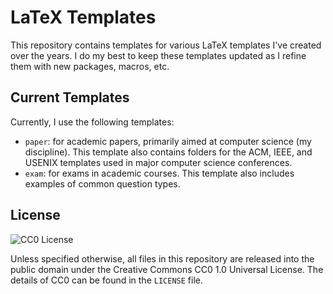 # LaTeX Templates

This repository contains templates for various LaTeX templates I've created over
the years. I do my best to keep these templates updated as I refine them with
new packages, macros, etc.

## Current Templates

Currently, I use the following templates:

* `paper`: for academic papers, primarily aimed at computer science (my
  discipline). This template also contains folders for the ACM, IEEE, and USENIX
  templates used in major computer science conferences.
* `exam`: for exams in academic courses. This template also includes examples of
  common question types.

## License

![CC0 License](http://i.creativecommons.org/p/zero/1.0/88x31.png)

Unless specified otherwise, all files in this repository are released into the
public domain under the Creative Commons CC0 1.0 Universal License. The details
of CC0 can be found in the `LICENSE` file.
